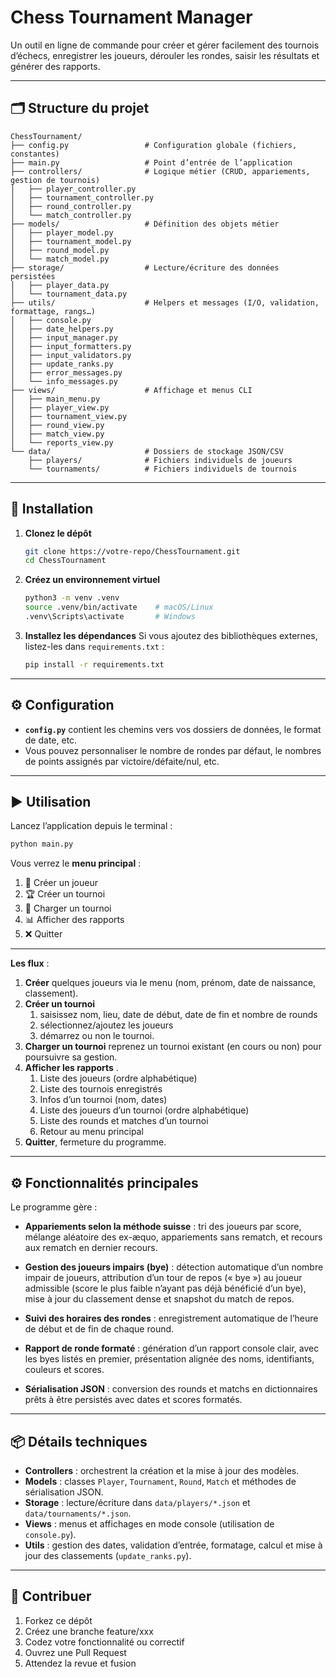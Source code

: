 # Chess Tournament Manager

Un outil en ligne de commande pour créer et gérer facilement des tournois d’échecs, enregistrer les joueurs, dérouler les rondes, saisir les résultats et générer des rapports.

---

## 🗂️ Structure du projet

```
ChessTournament/
├── config.py                 # Configuration globale (fichiers, constantes)
├── main.py                   # Point d’entrée de l’application
├── controllers/              # Logique métier (CRUD, appariements, gestion de tournois)
│   ├── player_controller.py
│   ├── tournament_controller.py
│   ├── round_controller.py
│   └── match_controller.py
├── models/                   # Définition des objets métier
│   ├── player_model.py
│   ├── tournament_model.py
│   ├── round_model.py
│   └── match_model.py
├── storage/                  # Lecture/écriture des données persistées
│   ├── player_data.py
│   └── tournament_data.py
├── utils/                    # Helpers et messages (I/O, validation, formattage, rangs…)
│   ├── console.py
│   ├── date_helpers.py
│   ├── input_manager.py
│   ├── input_formatters.py
│   ├── input_validators.py
│   ├── update_ranks.py
│   ├── error_messages.py
│   └── info_messages.py
├── views/                    # Affichage et menus CLI
│   ├── main_menu.py
│   ├── player_view.py
│   ├── tournament_view.py
│   ├── round_view.py
│   ├── match_view.py
│   └── reports_view.py
└── data/                     # Dossiers de stockage JSON/CSV
    ├── players/              # Fichiers individuels de joueurs
    └── tournaments/          # Fichiers individuels de tournois
```

---

## 🚀 Installation

1. **Clonez le dépôt**

   ```bash
   git clone https://votre-repo/ChessTournament.git
   cd ChessTournament
   ```

2. **Créez un environnement virtuel**

   ```bash
   python3 -m venv .venv
   source .venv/bin/activate    # macOS/Linux
   .venv\Scripts\activate       # Windows
   ```

3. **Installez les dépendances**
   Si vous ajoutez des bibliothèques externes, listez-les dans `requirements.txt` :

   ```bash
   pip install -r requirements.txt
   ```

---

## ⚙️ Configuration

* **`config.py`** contient les chemins vers vos dossiers de données, le format de date, etc.
* Vous pouvez personnaliser le nombre de rondes par défaut, le nombres de points assignés par victoire/défaite/nul, etc.

---

## ▶️ Utilisation

Lancez l’application depuis le terminal :

```bash
python main.py
```

Vous verrez le **menu principal** :

1. 🧑 Créer un joueur
2. 🏆 Créer un tournoi
3. 📂 Charger un tournoi
4. 📊 Afficher des rapports
0. ❌ Quitter

---

**Les flux** :

1. **Créer** quelques joueurs via le menu (nom, prénom, date de naissance, classement).
2. **Créer un tournoi** 
    1. saisissez nom, lieu, date de début, date de fin et nombre de rounds
    2. sélectionnez/ajoutez les joueurs 
    3. démarrez ou non le tournoi.
3. **Charger un tournoi** reprenez un tournoi existant (en cours ou non) pour poursuivre sa gestion.
4. **Afficher les rapports** .
    1. Liste des joueurs (ordre alphabétique)
    2. Liste des tournois enregistrés
    3. Infos d’un tournoi (nom, dates)
    4. Liste des joueurs d’un tournoi (ordre alphabétique)
    5. Liste des rounds et matches d’un tournoi
    0. Retour au menu principal
0. **Quitter**, fermeture du programme.

---

## ⚙️ Fonctionnalités principales

Le programme gère :

- **Appariements selon la méthode suisse** : tri des joueurs par score, mélange aléatoire des ex-æquo, appariements sans rematch, et recours aux rematch en dernier recours.

- **Gestion des joueurs impairs (bye)** : détection automatique d’un nombre impair de joueurs, attribution d’un tour de repos (« bye ») au joueur admissible (score le plus faible n’ayant pas déjà bénéficié d’un bye), mise à jour du classement dense et snapshot du match de repos.

- **Suivi des horaires des rondes** : enregistrement automatique de l’heure de début et de fin de chaque round.

- **Rapport de ronde formaté** : génération d’un rapport console clair, avec les byes listés en premier, présentation alignée des noms, identifiants, couleurs et scores.

- **Sérialisation JSON** : conversion des rounds et matchs en dictionnaires prêts à être persistés avec dates et scores formatés.

---

## 📦 Détails techniques

* **Controllers** : orchestrent la création et la mise à jour des modèles.
* **Models** : classes `Player`, `Tournament`, `Round`, `Match` et méthodes de sérialisation JSON.
* **Storage** : lecture/écriture dans `data/players/*.json` et `data/tournaments/*.json`.
* **Views** : menus et affichages en mode console (utilisation de `console.py`).
* **Utils** : gestion des dates, validation d’entrée, formatage, calcul et mise à jour des classements (`update_ranks.py`).

---

## 🤝 Contribuer

1. Forkez ce dépôt
2. Créez une branche feature/xxx
3. Codez votre fonctionnalité ou correctif
4. Ouvrez une Pull Request
5. Attendez la revue et fusion
